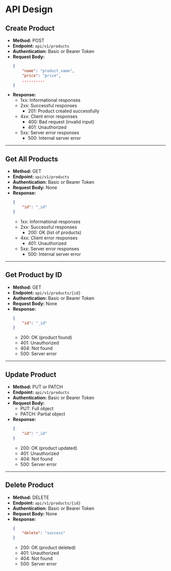 # API Design

## Create Product
- **Method:** POST
- **Endpoint:** `api/v1/products`
- **Authentication:** Basic or Bearer Token
- **Request Body:**
    ```json
    {
        "name": "product_name",
        "price": "price",
        ..........
    }
    ```
- **Response:**
  - 1xx: Informational responses
  - 2xx: Successful responses
    - 201: Product created successfully
  - 4xx: Client error responses
    - 400: Bad request (invalid input)
    - 401: Unauthorized
  - 5xx: Server error responses
    - 500: Internal server error

---

## Get All Products
- **Method:** GET
- **Endpoint:** `api/v1/products`
- **Authentication:** Basic or Bearer Token
- **Request Body:** None
- **Response:**
    ```json
    {
        "id": "_id"
    }
    ```
  - 1xx: Informational responses
  - 2xx: Successful responses
    - 200: OK (list of products)
  - 4xx: Client error responses
    - 401: Unauthorized
  - 5xx: Server error responses
    - 500: Internal server error

---

## Get Product by ID
- **Method:** GET
- **Endpoint:** `api/v1/products/{id}`
- **Authentication:** Basic or Bearer Token
- **Request Body:** None
- **Response:**
    ```json
    {
        "id": "_id"
    }
    ```
  - 200: OK (product found)
  - 401: Unauthorized
  - 404: Not found
  - 500: Server error

---

## Update Product
- **Method:** PUT or PATCH
- **Endpoint:** `api/v1/products`
- **Authentication:** Basic or Bearer Token
- **Request Body:**
  - PUT: Full object
  - PATCH: Partial object
- **Response:**
    ```json
    {
        "id": "_id"
    }
    ```
  - 200: OK (product updated)
  - 401: Unauthorized
  - 404: Not found
  - 500: Server error

---

## Delete Product
- **Method:** DELETE
- **Endpoint:** `api/v1/products/{id}`
- **Authentication:** Basic or Bearer Token
- **Request Body:** None
- **Response:**
    ```json
    {
        "delete": "success"
    }
    ```
  - 200: OK (product deleted)
  - 401: Unauthorized
  - 404: Not found
  - 500: Server error
